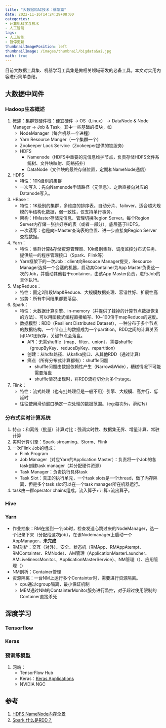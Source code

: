 ```yaml
---
title: "大数据和AI技术：框架篇"
date: 2022-11-16T14:24:29+08:00
categories:
- 计算机科学与技术
- 人工智能
tags:
- 人工智能
- 暂停更新
thumbnailImagePosition: left
thumbnailImage: /images/thumbnail/bigdata&ai.jpg
math: true
---
```

目前大数据工具集、机器学习工具集是做相关领域研发的必备工具。本文对实用内容进行简单总结。
<!--more-->

## 大数据中间件
### Hadoop生态概述
1. 概述：集群软硬件栈：便宜硬件 → OS（Linux） → DataNode & Node Manager → Job & Task。其中一些基础的模块，如
    - NodeManager（每台机器一个进程）
    - Yarn Resource Manger（一个集群一个）
    - Zookeeper Lock Service（Zookeeper提供的锁服务）
    - HDFS
        - Namenode（HDFS中重要的元信息维护节点，负责存储HDFS文件系统树、文件块映射、网络拓扑）
        - DataNode（文件块的最终存储位置，定期和NameNode通信）
1. HDFS
    - 特性：10K级别的集群
    - 一次写入：先向Namenode申请路径（元信息）、之后直接向对应的Datanode写入。
1. HBase：
    - 特性：1K级别的集群，多维度的排序表。自动分片、failover。适合超大规模的半结构化数据，弱一致性，仅支持单行事务。
    - 架构：HMaster存储元信息、管理切换Region Server。每个Region Server内存储一张排好序的表（或者一部分）。底层基于HDFS。
    - 一次读写：也是向HMaster查询表的位置、进一步直接向Region Server查找数据。
1. Yarn：
    - 特性：集群计算&存储资源管理器、10k级别集群、调度监控分布式任务、提供统一的程序管理接口（Spark、Flink等）
    - Yarn框架下的一次Job：client向Resouce Manager提交，Resource Manager选择一个合适的机器，启动其Container为App Master负责这一次的Job，并启动其他若干container，由该App Master负责，进行Job的具体执行。
1. MapReduce：
    - 特性：固定2阶段Map&Reduce、大规模数据处理、容错性好、扩展性高
    - 劣势：所有中间结果都要落盘、
1. Spark：
    - 特性：大数据计算引擎、in-memory（并提供了挂掉的计算节点数据恢复的方法）、可以用函数式编程直接编写、10~100倍于mapReduce的速度。
    - 数据模型：RDD（Resilient Distributed Dataset），一种分布于多个节点的数据结构。一个节点上的数据成为一个partition。RDD之间的计算关系用DAG图保存，关键节点会落盘。
        - API：无需shuffle（map、filter、union），需要shuffle（groupByKey、reduceByKey、repartition）
        - 创建：从hdfs路径、从kafka接口、从其他RDD（通过计算）
        - 痛点（所有分布式计算都有）：shuffle问题
            - shuffle问题由数据依赖性产生（Narrow&Wide），糟糕情况下可能需要落盘
            - shuffle情况出现时，将RDD流程切分为多个stage。
1. Flink：
    - 特性：流式处理（也有批处理但是一般不用）引擎、大规模、高并行、低延时
    - 往往使用滑动窗口确定一次处理的数据范围。（eg:每次5s，滑动1s）
### 分布式实时计算系统
1. 特点：和离线（批量）计算对比：强调实时性、数据集无界、增量计算、常驻计算
1. 实时计算引擎：Spark-streaming、Storm、Flink
1. 一次Flink Job的组成：
    - Flink Program
    - Job Manager（对应Yarn的Application Master）：负责将一个Job的各task创建task manager（并分配硬件资源）
    - Task Manager：负责执行具体task
    - Task Slot：真正的执行单元，一个task slots是一个thread，做了内存隔离，但是多个task slot可以在一个task manager所在机器运行。
1. task由一群operator chains组成。流入算子+计算+流出算子。

### Hive

### Yarn
- 作业抽象：RM在接到一个job时，检查发送心跳过来的NodeManager，选一个记录下来（分配给这次job），在该Nodemanager上启动一个AppManager，**未完成**
- RM剖析：交互（对外）、安全、状态机（RMApp、RMAppAtempt、RMContainter、RMNode）、AM管理（ApplicationMasterLauncher、AMLivelinessMonitor、ApplicationMasterService）、NM管理（）、应用管理（）
- NM剖析：Container管理
- 资源隔离：一台NM上运行多个Containter时，需要进行资源隔离。
    - cpu通过cgroup隔离，最小保证机制
    - MEM通过NM的ContainterMonitor服务进行监控，对于超过使用限制的Container直接杀死


## 深度学习
### Tensorflow
### Keras
### 预训练模型
1. 网站：
    - TensorFlow Hub
    - Keras：[Keras Applications](https://keras.io/api/applications/#available-models)
    - NVIDIA NGC

## 参考
1. [HDFS NameNode内存全景](https://tech.meituan.com/2016/08/26/namenode.html)
1. [Spark 什么是RDD？](https://www.jianshu.com/p/6411fff954cf)